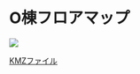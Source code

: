 # O棟フロアマップ

![](https://cloud.githubusercontent.com/assets/19773576/16907808/855b63a8-4d01-11e6-8cc4-a124c9036a70.png)

[KMZファイル](https://github.com/rinaaaoda/AGU_Sagamihara_baseMap/blob/master/BuidlingO/BuildingO_v2.kmz)

